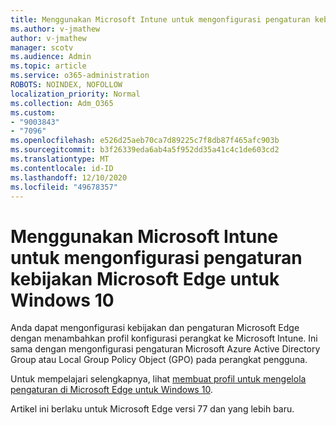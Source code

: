 ```yaml
---
title: Menggunakan Microsoft Intune untuk mengonfigurasi pengaturan kebijakan Microsoft Edge untuk Windows 10
ms.author: v-jmathew
author: v-jmathew
manager: scotv
ms.audience: Admin
ms.topic: article
ms.service: o365-administration
ROBOTS: NOINDEX, NOFOLLOW
localization_priority: Normal
ms.collection: Adm_O365
ms.custom:
- "9003843"
- "7096"
ms.openlocfilehash: e526d25aeb70ca7d89225c7f8db87f465afc903b
ms.sourcegitcommit: b3f26339eda6ab4a5f952dd35a41c4c1de603cd2
ms.translationtype: MT
ms.contentlocale: id-ID
ms.lasthandoff: 12/10/2020
ms.locfileid: "49678357"
---
```

# <a name="use-microsoft-intune-to-configure-microsoft-edge-policy-settings-for-windows-10"></a>Menggunakan Microsoft Intune untuk mengonfigurasi pengaturan kebijakan Microsoft Edge untuk Windows 10

Anda dapat mengonfigurasi kebijakan dan pengaturan Microsoft Edge dengan menambahkan profil konfigurasi perangkat ke Microsoft Intune. Ini sama dengan mengonfigurasi pengaturan Microsoft Azure Active Directory Group atau Local Group Policy Object (GPO) pada perangkat pengguna.

Untuk mempelajari selengkapnya, lihat [membuat profil untuk mengelola pengaturan di Microsoft Edge untuk Windows 10](https://go.microsoft.com/fwlink/?linkid=2133700).

Artikel ini berlaku untuk Microsoft Edge versi 77 dan yang lebih baru.
